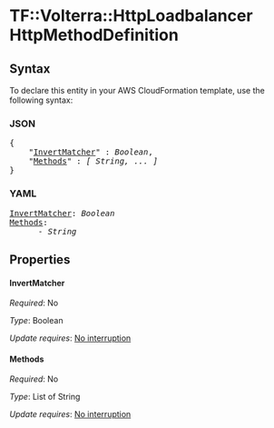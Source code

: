 # TF::Volterra::HttpLoadbalancer HttpMethodDefinition

## Syntax

To declare this entity in your AWS CloudFormation template, use the following syntax:

### JSON

<pre>
{
    "<a href="#invertmatcher" title="InvertMatcher">InvertMatcher</a>" : <i>Boolean</i>,
    "<a href="#methods" title="Methods">Methods</a>" : <i>[ String, ... ]</i>
}
</pre>

### YAML

<pre>
<a href="#invertmatcher" title="InvertMatcher">InvertMatcher</a>: <i>Boolean</i>
<a href="#methods" title="Methods">Methods</a>: <i>
      - String</i>
</pre>

## Properties

#### InvertMatcher

_Required_: No

_Type_: Boolean

_Update requires_: [No interruption](https://docs.aws.amazon.com/AWSCloudFormation/latest/UserGuide/using-cfn-updating-stacks-update-behaviors.html#update-no-interrupt)

#### Methods

_Required_: No

_Type_: List of String

_Update requires_: [No interruption](https://docs.aws.amazon.com/AWSCloudFormation/latest/UserGuide/using-cfn-updating-stacks-update-behaviors.html#update-no-interrupt)

